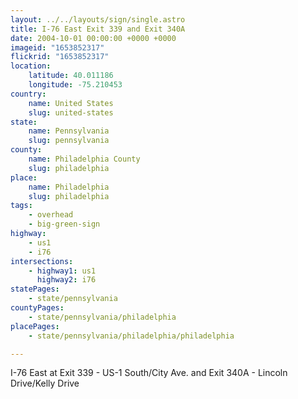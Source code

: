```yaml
---
layout: ../../layouts/sign/single.astro
title: I-76 East Exit 339 and Exit 340A
date: 2004-10-01 00:00:00 +0000 +0000
imageid: "1653852317"
flickrid: "1653852317"
location:
    latitude: 40.011186
    longitude: -75.210453
country:
    name: United States
    slug: united-states
state:
    name: Pennsylvania
    slug: pennsylvania
county:
    name: Philadelphia County
    slug: philadelphia
place:
    name: Philadelphia
    slug: philadelphia
tags:
    - overhead
    - big-green-sign
highway:
    - us1
    - i76
intersections:
    - highway1: us1
      highway2: i76
statePages:
    - state/pennsylvania
countyPages:
    - state/pennsylvania/philadelphia
placePages:
    - state/pennsylvania/philadelphia/philadelphia

---
```

I-76 East at Exit 339 - US-1 South/City Ave. and Exit 340A - Lincoln Drive/Kelly Drive